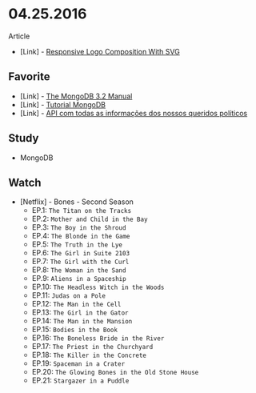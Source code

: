 # 04.25.2016

Article 

- \[Link\] - [Responsive Logo Composition With SVG](http://blog.cloudfour.com/responsive-logo-composition-with-svg/)


## Favorite

- \[Link\] - [The MongoDB 3.2 Manual](https://docs.mongodb.org)
- \[Link\] - [Tutorial MongoDB](http://www.felipetoscano.com.br/blog/category/banco-de-dados/nosql/mongodb/page/4/)
- \[Link\] - [API com todas as informações dos nossos queridos políticos](https://github.com/Webschool-io/Politicos-brasileiros)


## Study

- MongoDB


## Watch

- \[Netflix\] - Bones - Second Season
  - EP.1: `The Titan on the Tracks`
  - EP.2: `Mother and Child in the Bay`
  - EP.3: `The Boy in the Shroud`
  - EP.4: `The Blonde in the Game`
  - EP.5: `The Truth in the Lye`
  - EP.6: `The Girl in Suite 2103`
  - EP.7: `The Girl with the Curl`
  - EP.8: `The Woman in the Sand`
  - EP.9: `Aliens in a Spaceship`
  - EP.10: `The Headless Witch in the Woods`
  - EP.11: `Judas on a Pole`
  - EP.12: `The Man in the Cell`
  - EP.13: `The Girl in the Gator`
  - EP.14: `The Man in the Mansion`
  - EP.15: `Bodies in the Book`
  - EP.16: `The Boneless Bride in the River`
  - EP.17: `The Priest in the Churchyard`
  - EP.18: `The Killer in the Concrete`
  - EP.19: `Spaceman in a Crater`
  - EP.20: `The Glowing Bones in the Old Stone House`
  - EP.21: `Stargazer in a Puddle`
